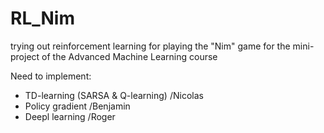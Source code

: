 # RL_Nim
trying out reinforcement learning for playing the "Nim" game for the mini-project of the Advanced Machine Learning course

Need to implement:
  - TD-learning (SARSA & Q-learning) /Nicolas
  - Policy gradient /Benjamin
  - Deepl learning /Roger
